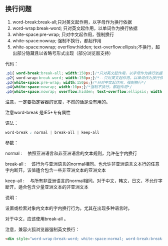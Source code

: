 ## 换行问题

1. word-break:break-all;只对英文起作用，以字母作为换行依据
2. word-wrap:break-word; 只对英文起作用，以单词作为换行依据
3. white-space:pre-wrap; 只对中文起作用，强制换行
4. white-space:nowrap; 强制不换行，都起作用
5. white-space:nowrap; overflow:hidden; text-overflow:ellipsis;不换行，超出部分隐藏且以省略号形式出现（部分浏览器支持） 

代码：
```css
.p1{ word-break:break-all; width:150px;}/*只对英文起作用，以字母作为换行依据*/
.p2{ word-wrap:break-word; width:150px;}/*--只对英文起作用，以单词作为换行依据*/
.p3{white-space:pre-wrap; width:150px;}/*只对中文起作用，强制换行*/
.p4{white-space:nowrap; width:10px;}/*强制不换行，都起作用*/
.p5{white-space:nowrap; overflow:hidden; text-overflow:ellipsis; width:100px;}／/*不换行，超出部分隐藏且以省略号形式出现*/
```

注意，一定要指定容器的宽度，不然的话是没有用的。

注意word-break 是IE5+专有属性

语法：
```css
word-break : normal | break-all | keep-all
```

参数：

normal : 　依照亚洲语言和非亚洲语言的文本规则，允许在字内换行

break-all : 　该行为与亚洲语言的normal相同。也允许非亚洲语言文本行的任意字内断开。该值适合包含一些非亚洲文本的亚洲文本

keep-all : 　与所有非亚洲语言的normal相同。对于中文，韩文，日文，不允许字断开。适合包含少量亚洲文本的非亚洲文本

说明：

设置或检索对象内文本的字内换行行为。尤其在出现多种语言时。

对于中文，应该使用break-all 。

注意，兼容火狐浏览器强制英文换行：

```html
<div style="word-wrap:break-word; white-space:normal; word-break:break-all; width:150px;">英文内容</div>
```